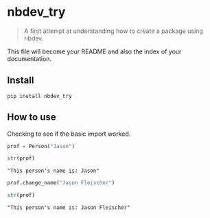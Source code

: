 # nbdev_try
> A first attempt at understanding how to create a package using nbdev.


This file will become your README and also the index of your documentation.

## Install

`pip install nbdev_try`

## How to use

Checking to see if the basic import worked.

```python
prof = Person("Jason")
```

```python
str(prof)
```




    "This person's name is: Jason"



```python
prof.change_name("Jason Fleischer")
```

```python
str(prof)
```




    "This person's name is: Jason Fleischer"


